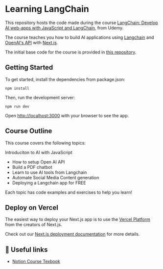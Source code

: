 # Learning LangChain

This repository hosts the code made during the course [LangChain: Develop AI web-apps with JavaScript and LangChain](https://www.udemy.com/course/langchain-develop-ai-web-apps-with-javascript-and-langchain/), from Udemy.

The course teaches you how to build AI applications using [Langchain](https://langchain.org/) and [OpenAI's API](https://openai.com/api/) with [Next.js](https://nextjs.org/).

The initial base code for the course is provided in [this repository](https://github.com/shawnesquivel/openai-javascript-course/tree/1-start-here).

## Getting Started

To get started, install the dependencies from package.json:

```
npm install
```

Then, run the development server:

```
npm run dev
```

Open [http://localhost:3000](http://localhost:3000) with your browser to see the app.

## Course Outline

This course covers the following topics:

Introduciton to AI with JavaScript

- How to setup Open AI API
- Build a PDF chatbot
- Learn to use AI tools from Langchain
- Automate Social Media Content generation
- Deploying a Langchain app for FREE

Each topic has code examples and exercises to help you learn!

## Deploy on Vercel

The easiest way to deploy your Next.js app is to use the [Vercel Platform](https://vercel.com/new?utm_medium=default-template&filter=next.js&utm_source=create-next-app&utm_campaign=create-next-app-readme) from the creators of Next.js.

Check out our [Next.js deployment documentation](https://nextjs.org/docs/deployment) for more details.

## 🔗 Useful links

- [Notion Course Texbook](https://weeknightsandweekends.notion.site/Langchain-JS-Course-Dashboard-1ebe2de6cb0c4749ad63ff1ccfe588a0)
